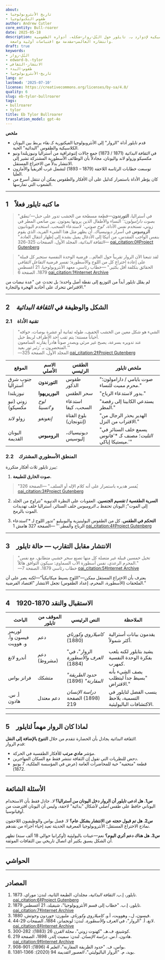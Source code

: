 ```yaml
---
about:
- تاريخ الأنثروبولوجيا
- طقوس التكنولوجيا
author: Andrew Cutler
core_entity: Bull-roarer
date: 2025-05-18
description: التحليلات الكلاسيكية لإدوارد ب. تايلور حول البُل-روار—شكله، أدواره الطقوسية،
  وانتشاره العالمي—مقدمة مع اقتباسات أولية واسعة.
draft: true
keywords:
- البُل-روار
- edward-b.-tylor
- الانتشار-الثقافي
- طقوس-البدء
- تاريخ-الأنثروبولوجيا
lang: ar
lastmod: '2025-07-10'
license: https://creativecommons.org/licenses/by-sa/4.0/
quality: 6
slug: eb-tylor-bullroarer
tags:
- bullroarer
- tylor
title: Eb Tylor Bullroarer
translation_model: gpt-4o
---
```


**ملخص**

- قدم تايلور أداة "الروار" إلى الأنثروبولوجيا الفيكتورية كـ *بقاء* يربط بين اليونان الكلاسيكية والطقوس "البدائية" الحية.  
- في *الثقافة البدائية* (1871 / 1873) جمع حالات إثنوغرافية من أستراليا ونيوزيلندا ونيو مكسيكو وزولو لاند واليونان، مجادلاً بأن الوظائف الأسطورية المشتركة تشير إلى الانتشار بدلاً من الاختراع المستقل.  
- توسعت خطابات الرئاسة اللاحقة (1879 – 1893) لتشمل غرب أفريقيا والأمازون العليا.  
- كان يؤطر الأداة باستمرار كدليل على أن الأفكار والطقوس يمكن أن تنتقل أسرع من الشعوب التي تمارسها.  

---

## 1 ما كتبه تايلور فعلاً

> "في أستراليا، **التورندون**—قطعة مسطحة من الخشب تدور على حبل—*'تنطق بصوت دارامولون؛'* النساء والأطفال الذين يرونها يموتون. 
> بين صانعي المطر في زوني، تستخدم نفس الأداة، *'لوح صوتي،'* لاستدعاء السحب. 
> استخدم اليونانيون **الرومبوس** في أسرار ديونيسياك. 
> أن يظهر مثل هذا الشيء الفريد، الذي يقوم بنفس الواجب المقدس، من أتيكا إلى الأدغال يميل بشدة إلى إظهار انتقال العادة." 
> —*الثقافة البدائية*، المجلد الأول، الصفحات 325-326 [oai_citation:0‡Project Gutenberg](https://www.gutenberg.org/files/70458/70458-h/70458-h.htm) 

> "لقد تتبعنا الآن الروار تقريباً حول العالم... فرضية الوحدة النفسية ستجبر كل قبيلة على إعادة اختراع كل من اللوح والأسطورة؛ تفسر فرضية *التفاعل الثقافي* الحقائق بتكلفة أقل بكثير." 
> —خطاب رئاسي، معهد الأنثروبولوجيا، 21 أغسطس 1879، الصفحة 6 [oai_citation:1‡Internet Archive](https://ia801501.us.archive.org/10/items/in.ernet.dli.2015.221679/2015.221679.Primitive-Ritual_text.pdf) 

لم يقلل تايلور أبداً من التوزيع إلى نقطة أصل واحدة؛ بل تحدث عن "عدة نبضات من الاقتراض تتحرك على أخاديد الهجرة والتجارة."

---

## 2 الشكل والوظيفة في *الثقافة البدائية*

### 2.1 تقنية الأداة

> "الشيء هو شكل معين من الخشب الخفيف، طوله ثمانية أو عشرة بوصات، حوافه أحياناً مسننة؛ يتم ثقب أحد الأطراف لربط حبل.  
> عند تدويره بسرعة، يصبح غير مرئي ويصدر صوتاً هادراً يقارنه السامعون المتحضرون بـ 'زئير ثور بعيد.'"  
> —المجلد الأول، الصفحة 325  [oai_citation:2‡Project Gutenberg](https://www.gutenberg.org/files/70458/70458-h/70458-h.htm)  

| الموقع        | الاسم الأصلي | الطقس الرئيسي          | ملخص تايلور |
|---------------|-----------------|-----------------------|----------------|
| جنوب شرق أستراليا | **التورندون** | طقوس الذكور | "صوت بايامي / دارامولون؛ محرم مميت للنساء." |
| نيوزيلندا | **البوريريهوا** | سحر الطقس | "يدور لاستدعاء الرياح." |
| زوني (نيو مكسيكو) | *لوح و'اتسينا*| استدعاء السحب، كيفا | "يستدعي الكابينا إلى رقصة المطر." |
| زولو لاند | *إنغونغو* | بلوغ الفتاة (إنتونجان) | "الهدير يحذر الرجال من الاقتراب من النزل." |
| اليونان القديمة| **الرومبوس** | ديونيسياك، إليوسيس | "يسمع خلف الستائر في *التليت*؛ مصنف كـ *'فانوس ميستيكا إياكي.'" |

### 2.2 المنطق الأسطوري المشترك

يبرز تايلور ثلاث أفكار متكررة:

1. **صوت الخارق للطبيعة.** 
 > "يُفسر هديره باستمرار على أنه كلام الإله أو السلف." —الصفحة 326 [oai_citation:3‡Project Gutenberg](https://www.gutenberg.org/files/70458/70458-h/70458-h.htm) 

2. **السرية الطقسية / تقسيم الجنسين.** 
 العقوبات على النظرة الدنيوية "تتراوح من الجلد إلى الموت"; اليونان تحتفظ بـ *الرومبوس* خلف الستائر، أستراليا خلف تهديدات الموت بالرمح.

3. **التحكم في الطقس.** 
 كل من الطقوس البولينيزية والبوبيليو "تدور اللوح لـ *'استدعاء الرياح والمطر.'" —الصفحة 327 هامش 1 [oai_citation:4‡Project Gutenberg](https://www.gutenberg.org/files/70458/70458-h/70458-h.htm) 

---

## 3 الانتشار مقابل التقارب — حالة تايلور

> "تخيل خمسين قبيلة غير متصلة كل منها تصنع سحر خشبي متطابق، مع نفس المحرم الرعدي، نفس أسطورة الأب السماوي: سيكون التوافق هائلاً."  
> —خطاب رئاسي 1879، الصفحة 7  [oai_citation:5‡Internet Archive](https://ia801501.us.archive.org/10/items/in.ernet.dli.2015.221679/2015.221679.Primitive-Ritual_text.pdf?utm_source=chatgpt.com)  

يعترف بأن الاختراع المستقل *ممكن*—"اللوح بسيط ميكانيكياً"—لكنه يصر على أن الملحقات (الأسطورة، المحرم، إعداد الطقوس) تجعل الانتشار "اقتصاد الفرضية."

---

## 4 الاستقبال والنقد 1870-1920

| الباحث | الموقف من تايلور | النص الرئيسي | الملاحظة |
|---------|------------------|----------|------|
| لوريمر فيسون وأ. و. هوويت | دعم | *كاميلاروي وكورناي* (1880) | يقدمون بيانات أسترالية أكثر شمولاً. |
| أندرو لانغ | دعم (مشروط) | "الروار"، في *العرف والأسطورة* (1884) | يشيد بتايلور لكنه يلعب بفكرة الوحدة النفسية كمهرب. |
| فرانز بواس | متشكك | *"حدود الطريقة المقارنة"* (1896) | يصف الشيء بأنه "بسيط جداً ليتطلب الاقتراض." |
| أ. س. هادون | دعم معتدل | *دراسة الإنسان* (1898) الصفحة 219 | ينسب الفضل لتايلور في التسمية، يلاحظ الاكتشافات الباليوليثية. |

---

## 5 لماذا كان الروار مهماً لتايلور

*الثقافة البدائية* يجادل بأن الحضارة تتقدم من خلال **التنوع بالإضافة إلى النقل**.  
قدم الروار:

* مؤشر **مادي مرتب** للأفكار الطقسية في الحركة.  
* دحض للنظريات التي تقول إن الثقافة تنتشر فقط مع السكان المهاجرين.  
* قطعة "متحفية" حية للمحاضرات العامة (عرض في المؤسسة الملكية، 7 يونيو 1872).

---

## الأسئلة الشائعة

**س1. هل ادعى تايلور أن الروار دخل اليونان *من* أستراليا؟** 
*لا.* جادل فقط بأن الاستخدام اليوناني حافظ على طقس *أصلي* لأشكال "بدائية" لاحقة، وليس أن اليونان اقترضت من أوقيانوسيا.

**س2. هل تم قبول حجته عن الانتشار بشكل عام؟** 
لا. فضل بواس والوظيفيون اللاحقون نماذج الاختراع المستقل؛ الأنثروبولوجيا المعرفية الحديثة تعيد إحياء أجزاء من نقدهم.

**س3. هل هناك دعم أثري اليوم؟** 
نعم—عينات باليوليثية (أوكرانيا حوالي 18 ألف سنة) تظهر أن الشكل يسبق بكثير أي اتصال تاريخي بين الثقافات الموثقة.

---

## الحواشي

[^1]: جميع اقتباسات تايلور من *الثقافة البدائية*، الطبعة الثانية (1873) ما لم يذكر خلاف ذلك؛ أرقام الصفحات تتبع تلك الطبعة.  
[^2]: خطاب رئاسي منشور في *مجلة المعهد الأنثروبولوجي*، المجلد 9 (1880).  
[^3]: أمثلة أسترالية من فيسون وهوويت، *كاميلاروي وكورناي* (1880) الصفحات 267-268.  
[^4]: بيانات زوني من ف. هـ. كوشينغ، "كهنوت زوني"، *مجلة القرن* (1883).  
[^5]: تعليق يوناني على كليمنت الإسكندري، *بروتريبتكوس* الثاني 15.  

---

## المصادر

1. تايلور، إ.ب. *الثقافة البدائية*، مجلدان، الطبعة الثانية، لندن: موراي، 1873. [oai_citation:6‡Project Gutenberg](https://www.gutenberg.org/files/70458/70458-h/70458-h.htm) 
2. تايلور، إ.ب. "خطاب إلى قسم الأنثروبولوجيا"، شيفيلد، 21 أغسطس 1879. [oai_citation:7‡Internet Archive](https://ia801501.us.archive.org/10/items/in.ernet.dli.2015.221679/2015.221679.Primitive-Ritual_text.pdf) 
3. فيسون، ل.، وهوويت، أ.و. *كاميلاروي وكورناي*. ملبورن: جوردون وجوتش، 1880. 
4. لانغ، أ. "الروار"، في *العرف والأسطورة*. لندن: لونجمانز، 1884، الصفحات 29-44. [oai_citation:8‡Internet Archive](https://archive.org/download/custommyth00lang/custommyth00lang_djvu.txt) 
5. كوشينغ، ف.هـ. "كهنوت زوني"، *مجلة القرن* 26 (1883): 282-300. 
6. هادون، أ.س. *دراسة الإنسان*. لندن: سميث إلدر، 1898، الصفحة 219. [oai_citation:9‡Internet Archive](https://archive.org/download/studyofman00hadduoft/studyofman00hadduoft.pdf) 
7. بواس، ف. "حدود الطريقة المقارنة"، *العلم* 4 (1896): 901-908. 
8. بويد، م. "الروار الباليوليثي"، *العصور القديمة* 94 (2020): 1366-1381.